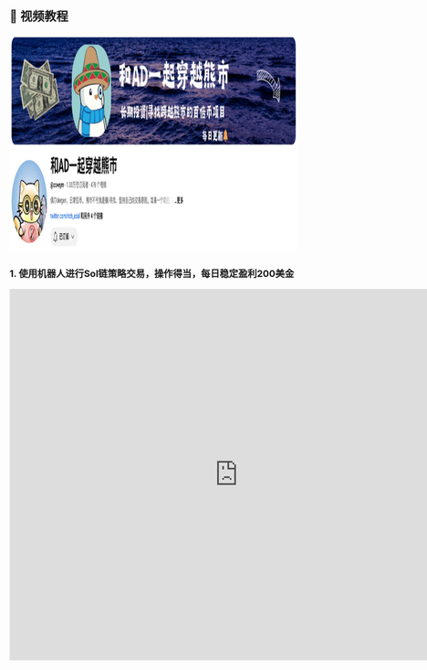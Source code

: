 
##  🎥 视频教程
<img src="https://raw.githubusercontent.com/tpbot-admin/tpbot-admin.github.io/master/images/ad.png"  alt="image-16" style="width:1200px;height:380px" />

### 1. 使用机器人进行Sol链策略交易，操作得当，每日稳定盈利200美金

<iframe width="800px" height="650px"  src="https://www.youtube.com/embed/wGcXZBf7F5o?si=Or6h2sfj_9Mu3oAE" title="YouTube video player" frameborder="0" allow="accelerometer; autoplay; clipboard-write; encrypted-media; gyroscope; picture-in-picture; web-share" referrerpolicy="strict-origin-when-cross-origin" allowfullscreen></iframe>